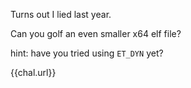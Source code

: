 Turns out I lied last year.

Can you golf an even smaller x64 elf file?

hint: have you tried using `ET_DYN` yet?

{{chal.url}}